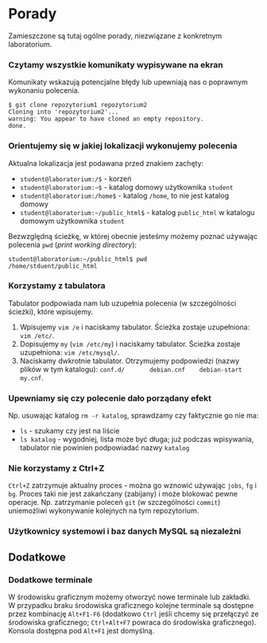 # Porady

Zamieszczone są tutaj ogólne porady, niezwiązane z konkretnym laboratorium.

### Czytamy wszystkie komunikaty wypisywane na ekran

Komunikaty wskazują potencjalne błędy lub upewniają nas o poprawnym wykonaniu polecenia.

```
$ git clone repozytorium1 repozytorium2
Cloning into 'repozytorium2'...
warning: You appear to have cloned an empty repository.
done.
```
### Orientujemy się w jakiej lokalizacji wykonujemy polecenia

Aktualna lokalizacja jest podawana przed znakiem zachęty:

* `student@laboratorium:/$` - korzeń
* `student@laboratorium:~$` - katalog domowy użytkownika `student`
* `student@laboratorium:/home$` - katalog `/home`, to nie jest katalog domowy
* `student@laboratorium:~/public_html$` - katalog `public_html` w katalogu domowym użytkownika `student`

Bezwzględną ścieżkę, w której obecnie jesteśmy możemy poznać używając polecenia `pwd` (_print working directory_):

```
student@laboratorium:~/public_html$ pwd
/home/stduent/public_html
```

### Korzystamy z tabulatora

Tabulator podpowiada nam lub uzupełnia polecenia (w szczególności ścieżki), które wpisujemy.

1. Wpisujemy `vim /e` i naciskamy tabulator. Ścieżka zostaje uzupełniona: `vim /etc/`.
2. Dopisujemy `my` (`vim /etc/my`) i naciskamy tabulator. Ścieżka zostaje uzupełniona: `vim /etc/mysql/`.
3. Naciskamy dwkrotnie tabulator. Otrzymujemy podpowiedzi (nazwy plików w tym katalogu): `conf.d/       debian.cnf    debian-start  my.cnf`.

### Upewniamy się czy polecenie dało porządany efekt

Np. usuwając katalog `rm -r katalog`, sprawdzamy czy faktycznie go nie ma:

* `ls` - szukamy czy jest na liście
* `ls katalog` - wygodniej, lista może być długa; już podczas wpisywania, tabulator nie powinien podpowiadać nazwy `katalog`

### Nie korzystamy z Ctrl+Z

`Ctrl+Z` zatrzymuje aktualny proces - można go wznowić używając `jobs`, `fg` i `bg`. Proces taki nie jest zakańczany (zabijany) i może blokować pewne operacje. Np. zatrzymanie poleceń `git` (w szczególności `commit`) uniemożliwi wykonywanie kolejnych na tym repozytorium.

### Użytkownicy systemowi i baz danych MySQL są niezależni



## Dodatkowe

### Dodatkowe terminale

W środowisku graficznym możemy otworzyć nowe terminale lub zakładki. W przypadku braku środowiska graficznego kolejne terminale są dostępne przez kombinację `Alt+F1-F6` (dodatkowo `Ctrl` jeśli chcemy się przełączyć ze środowiska graficznego; `Ctrl+Alt+F7` powraca do środowiska graficznego). Konsola dostępna pod `Alt+F1` jest domyślną.
